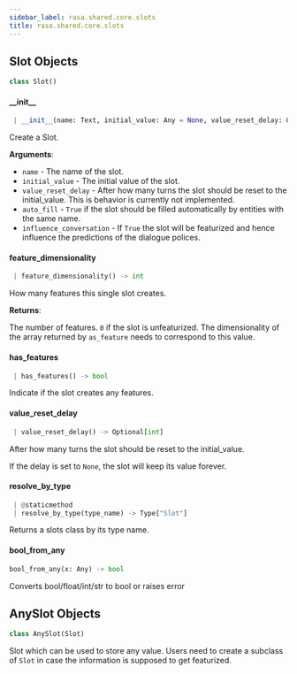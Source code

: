 ```yaml
---
sidebar_label: rasa.shared.core.slots
title: rasa.shared.core.slots
---
```


## Slot Objects

```python
class Slot()
```

#### \_\_init\_\_

```python
 | __init__(name: Text, initial_value: Any = None, value_reset_delay: Optional[int] = None, auto_fill: bool = True, influence_conversation: bool = True) -> None
```

Create a Slot.

**Arguments**:

- `name` - The name of the slot.
- `initial_value` - The initial value of the slot.
- `value_reset_delay` - After how many turns the slot should be reset to the
  initial_value. This is behavior is currently not implemented.
- `auto_fill` - `True` if the slot should be filled automatically by entities
  with the same name.
- `influence_conversation` - If `True` the slot will be featurized and hence
  influence the predictions of the dialogue polices.

#### feature\_dimensionality

```python
 | feature_dimensionality() -> int
```

How many features this single slot creates.

**Returns**:

  The number of features. `0` if the slot is unfeaturized. The dimensionality
  of the array returned by `as_feature` needs to correspond to this value.

#### has\_features

```python
 | has_features() -> bool
```

Indicate if the slot creates any features.

#### value\_reset\_delay

```python
 | value_reset_delay() -> Optional[int]
```

After how many turns the slot should be reset to the initial_value.

If the delay is set to `None`, the slot will keep its value forever.

#### resolve\_by\_type

```python
 | @staticmethod
 | resolve_by_type(type_name) -> Type["Slot"]
```

Returns a slots class by its type name.

#### bool\_from\_any

```python
bool_from_any(x: Any) -> bool
```

Converts bool/float/int/str to bool or raises error

## AnySlot Objects

```python
class AnySlot(Slot)
```

Slot which can be used to store any value. Users need to create a subclass of
`Slot` in case the information is supposed to get featurized.

